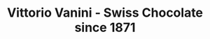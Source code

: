 ---
title: "Vittorio Vanini - Swiss Chocolate since 1871"
url: /zuerich/vittorio-vanini-swiss-chocolate-since-1871/
shop: Schokolade
---